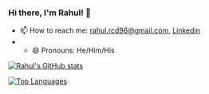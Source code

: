 ### Hi there, I'm Rahul! 👋

<!--
**rickrollrumble/rickrollrumble** is a ✨ _special_ ✨ repository because its `README.md` (this file) appears on your GitHub profile.

Here are some ideas to get you started:
-->
- 📫 How to reach me: [rahul.rcd96@gmail.com](mailto:rahul.rcd96@gmail.com), [Linkedin](https://www.linkedin.com/in/rahulrmchndrn)
- - 😄 Pronouns: He/Him/His


[![Rahul's GitHub stats](https://github-readme-stats.vercel.app/api?username=rickrollrumble&theme=dark&show_icons=true)](https://github.com/anuraghazra/github-readme-stats)

[![Top Languages](https://github-readme-stats.vercel.app/api/top-langs/?username=rickrollrumble&theme=dark&show_icons=true)](https://github.com/anuraghazra/github-readme-stats)

